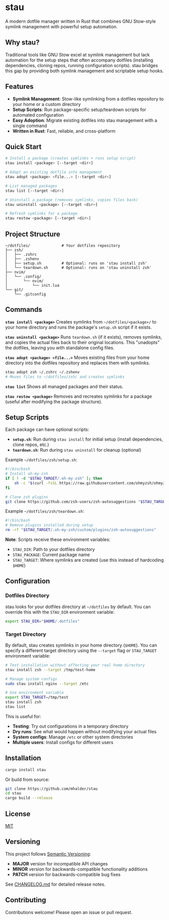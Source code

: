 # stau

A modern dotfile manager written in Rust that combines GNU Stow-style symlink management with powerful setup automation.

## Why stau?

Traditional tools like GNU Stow excel at symlink management but lack automation for the setup steps that often accompany dotfiles (installing dependencies, cloning repos, running configuration scripts). stau bridges this gap by providing both symlink management and scriptable setup hooks.

## Features

- **Symlink Management**: Stow-like symlinking from a dotfiles repository to your home or a custom directory
- **Setup Scripts**: Run package-specific setup/teardown scripts for automated configuration
- **Easy Adoption**: Migrate existing dotfiles into stau management with a single command
- **Written in Rust**: Fast, reliable, and cross-platform

## Quick Start

```bash
# Install a package (creates symlinks + runs setup script)
stau install <package> [--target <dir>]

# Adopt an existing dotfile into management
stau adopt <package> <file...> [--target <dir>]

# List managed packages
stau list [--target <dir>]

# Uninstall a package (removes symlinks, copies files back)
stau uninstall <package> [--target <dir>]

# Refresh symlinks for a package
stau restow <package> [--target <dir>]
```

## Project Structure

```
~/dotfiles/              # Your dotfiles repository
├── zsh/
│   ├── .zshrc
│   ├── .zshenv
│   ├── setup.sh         # Optional: runs on 'stau install zsh'
│   └── teardown.sh      # Optional: runs on 'stau uninstall zsh'
├── nvim/
│   └── .config/
│       └── nvim/
│           └── init.lua
└── git/
    └── .gitconfig
```

## Commands

**`stau install <package>`**
Creates symlinks from `~/dotfiles/<package>/` to your home directory and runs the package's `setup.sh` script if it exists.

**`stau uninstall <package>`**
Runs `teardown.sh` (if it exists), removes symlinks, and copies the actual files back to their original locations. This "unadopts" the dotfiles, leaving you with standalone config files.

**`stau adopt <package> <file...>`**
Moves existing files from your home directory into the dotfiles repository and replaces them with symlinks.

```bash
stau adopt zsh ~/.zshrc ~/.zshenv
# Moves files to ~/dotfiles/zsh/ and creates symlinks
```

**`stau list`**
Shows all managed packages and their status.

**`stau restow <package>`**
Removes and recreates symlinks for a package (useful after modifying the package structure).

## Setup Scripts

Each package can have optional scripts:

- **`setup.sh`**: Run during `stau install` for initial setup (install dependencies, clone repos, etc.)
- **`teardown.sh`**: Run during `stau uninstall` for cleanup (optional)

Example `~/dotfiles/zsh/setup.sh`:

```bash
#!/bin/bash
# Install oh-my-zsh
if [ ! -d "$STAU_TARGET/.oh-my-zsh" ]; then
    sh -c "$(curl -fsSL https://raw.githubusercontent.com/ohmyzsh/ohmyzsh/master/tools/install.sh)"
fi

# Clone zsh plugins
git clone https://github.com/zsh-users/zsh-autosuggestions "$STAU_TARGET/.oh-my-zsh/custom/plugins/zsh-autosuggestions"
```

Example `~/dotfiles/zsh/teardown.sh`:

```bash
#!/bin/bash
# Remove plugins installed during setup
rm -rf "$STAU_TARGET/.oh-my-zsh/custom/plugins/zsh-autosuggestions"
```

**Note**: Scripts receive these environment variables:

- `STAU_DIR`: Path to your dotfiles directory
- `STAU_PACKAGE`: Current package name
- `STAU_TARGET`: Where symlinks are created (use this instead of hardcoding `$HOME`)

## Configuration

### Dotfiles Directory

stau looks for your dotfiles directory at `~/dotfiles` by default. You can override this with the `STAU_DIR` environment variable:

```bash
export STAU_DIR="$HOME/.dotfiles"
```

### Target Directory

By default, stau creates symlinks in your home directory (`$HOME`). You can specify a different target directory using the `--target` flag or `STAU_TARGET` environment variable:

```bash
# Test installation without affecting your real home directory
stau install zsh --target /tmp/test-home

# Manage system configs
sudo stau install nginx --target /etc

# Use environment variable
export STAU_TARGET=/tmp/test
stau install zsh
stau list
```

This is useful for:

- **Testing**: Try out configurations in a temporary directory
- **Dry runs**: See what would happen without modifying your actual files
- **System configs**: Manage `/etc` or other system directories
- **Multiple users**: Install configs for different users

## Installation

```bash
cargo install stau
```

Or build from source:

```bash
git clone https://github.com/mhalder/stau
cd stau
cargo build --release
```

## License

[MIT](LICENSE)

## Versioning

This project follows [Semantic Versioning](https://semver.org/):

- **MAJOR** version for incompatible API changes
- **MINOR** version for backwards-compatible functionality additions
- **PATCH** version for backwards-compatible bug fixes

See [CHANGELOG.md](CHANGELOG.md) for detailed release notes.

## Contributing

Contributions welcome! Please open an issue or pull request.
